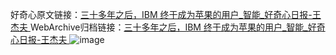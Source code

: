 好奇心原文链接：[三十多年之后，IBM 终于成为苹果的用户_智能_好奇心日报-王杰夫 ](https://www.qdaily.com/articles/10203.html)
WebArchive归档链接：[三十多年之后，IBM 终于成为苹果的用户_智能_好奇心日报-王杰夫 ](http://web.archive.org/web/20190623155841/https://www.qdaily.com/articles/10203.html)
![image](http://ww3.sinaimg.cn/large/007d5XDply1g3vvizivtpj30u03k4b0y)